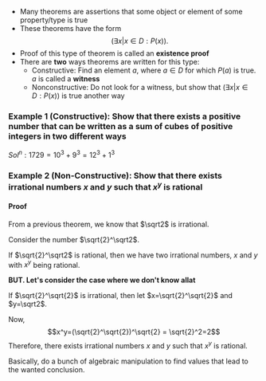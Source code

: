 
- Many theorems are assertions that some object or element of some property/type is true
- These theorems have the form $$(\exists x|x\in D: P(x)).$$
- Proof of this type of theorem is called an **existence proof**
- There are **two** ways theorems are written for this type:
	- Constructive: Find an element $a$, where $a\in D$ for which $P(a)$ is true. $a$ is called a **witness**
	- Nonconstructive: Do not look for a witness, but show that $(\exists x|x\in D: P(x))$ is true another way

### Example 1 (Constructive): Show that there exists a positive number that can be written as a sum of cubes of positive integers in two different ways
$Sol^n: 1729=10^3+9^3=12^3+1^3$

### Example 2 (Non-Constructive): Show that there exists irrational numbers $x$ and $y$ such that $x^y$ is rational

#### Proof
From a previous theorem, we know that $\sqrt2$ is irrational.

Consider the number $\sqrt{2}^\sqrt2$. 

If $\sqrt{2}^\sqrt2$ is rational, then we have two irrational numbers, $x$ and $y$ with $x^y$ being rational.

**BUT. Let's consider the case where we don't know allat**

If $\sqrt{2}^\sqrt{2}$ is irrational, then let $x=\sqrt{2}^\sqrt{2}$ and $y=\sqrt2$.

Now, $$x^y=(\sqrt{2}^\sqrt{2})^\sqrt{2} = \sqrt{2}^2=2$$
Therefore, there exists irrational numbers $x$ and $y$ such that $x^y$ is rational.

Basically, do a bunch of algebraic manipulation to find values that lead to the wanted conclusion.
